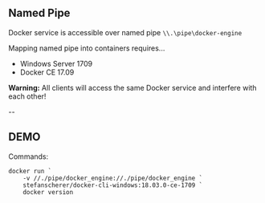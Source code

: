 ## Named Pipe

Docker service is accessible over named pipe `\\.\pipe\docker-engine`

Mapping named pipe into containers requires...
- Windows Server 1709
- Docker CE 17.09

**Warning:** All clients will access the same Docker service and interfere with each other! <!-- .element: style="color: #ff8800;" -->

--

## DEMO

Commands:

```
docker run `
    -v //./pipe/docker_engine://./pipe/docker_engine `
    stefanscherer/docker-cli-windows:18.03.0-ce-1709 `
    docker version
```
